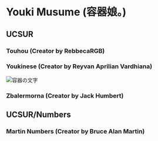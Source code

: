 # Youki Musume (容器娘。)
## UCSUR
### Touhou (Creator by RebbecaRGB)
### Youkinese (Creator by Reyvan Aprilian Vardhiana)
![容器の文字](https://github.com/user-attachments/assets/0ef3d914-0078-4960-8178-82f8e21bca74)
### Zbalermorna (Creator by Jack Humbert)
## UCSUR/Numbers
### Martin Numbers (Creator by Bruce Alan Martin)
